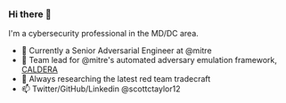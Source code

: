 ### Hi there 👋

I'm a cybersecurity professional in the MD/DC area.

* :office: Currently a Senior Adversarial Engineer at @mitre
* :volcano: Team lead for @mitre's automated adversary emulation framework, [CALDERA](https://github.com/mitre/caldera)
* :red_circle: Always researching the latest red team tradecraft
* :mailbox: Twitter/GitHub/Linkedin @scottctaylor12

